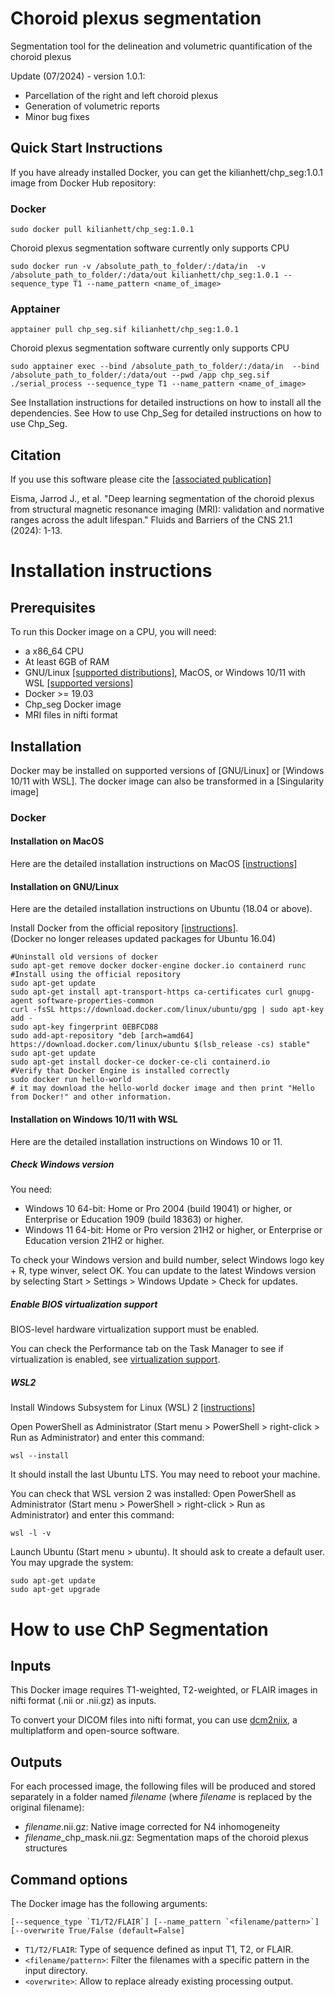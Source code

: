 # Choroid plexus segmentation

Segmentation tool for the delineation and volumetric quantification of the choroid plexus

Update (07/2024) - version 1.0.1:
 - Parcellation of the right and left choroid plexus
 - Generation of volumetric reports
 - Minor bug fixes

## Quick Start Instructions
If you have already installed Docker, you can get the kilianhett/chp_seg:1.0.1 image from Docker Hub repository:

### Docker

```
sudo docker pull kilianhett/chp_seg:1.0.1
```

Choroid plexus segmentation software currently only supports CPU

```
sudo docker run -v /absolute_path_to_folder/:/data/in  -v /absolute_path_to_folder/:/data/out kilianhett/chp_seg:1.0.1 --sequence_type T1 --name_pattern <name_of_image>
```

### Apptainer

```
apptainer pull chp_seg.sif kilianhett/chp_seg:1.0.1
```

Choroid plexus segmentation software currently only supports CPU

```
sudo apptainer exec --bind /absolute_path_to_folder/:/data/in  --bind /absolute_path_to_folder/:/data/out --pwd /app chp_seg.sif ./serial_process --sequence_type T1 --name_pattern <name_of_image>
```


See Installation instructions for detailed instructions on how to install all the dependencies.
See How to use Chp_Seg for detailed instructions on how to use Chp_Seg.

## Citation

If you use this software please cite the [[associated publication]](https://fluidsbarrierscns.biomedcentral.com/articles/10.1186/s12987-024-00525-9)

Eisma, Jarrod J., et al. "Deep learning segmentation of the choroid plexus from structural magnetic resonance imaging (MRI): validation and normative ranges across the adult lifespan." Fluids and Barriers of the CNS 21.1 (2024): 1-13.



# Installation instructions 

## Prerequisites

To run this Docker image on a CPU, you will need:
* a x86_64 CPU 
* At least 6GB of RAM
* GNU/Linux [[supported distributions]](https://docs.docker.com/engine/install/#server), MacOS, or Windows 10/11 with WSL [[supported versions]](https://docs.docker.com/desktop/windows/install/)
* Docker >= 19.03 
* Chp_seg Docker image 
* MRI files in nifti format

## Installation 

Docker may be installed on supported versions of [GNU/Linux] or [Windows 10/11 with WSL]. The docker image can also be transformed in a [Singularity image]

### Docker

#### Installation on MacOS

Here are the detailed installation instructions on MacOS [[instructions]](https://docs.docker.com/desktop/install/mac-install/)

#### Installation on GNU/Linux

Here are the detailed installation instructions on Ubuntu (18.04 or above).

Install Docker from the official repository [[instructions]](https://docs.docker.com/engine/install/ubuntu/).  
(Docker no longer releases updated packages for Ubuntu 16.04)
```
#Uninstall old versions of docker
sudo apt-get remove docker docker-engine docker.io containerd runc
#Install using the official repository
sudo apt-get update
sudo apt-get install apt-transport-https ca-certificates curl gnupg-agent software-properties-common
curl -fsSL https://download.docker.com/linux/ubuntu/gpg | sudo apt-key add -
sudo apt-key fingerprint 0EBFCD88
sudo add-apt-repository "deb [arch=amd64] https://download.docker.com/linux/ubuntu $(lsb_release -cs) stable"
sudo apt-get update
sudo apt-get install docker-ce docker-ce-cli containerd.io
#Verify that Docker Engine is installed correctly
sudo docker run hello-world
# it may download the hello-world docker image and then print "Hello from Docker!" and other information.
```

#### Installation on Windows 10/11 with WSL

Here are the detailed installation instructions on Windows 10 or 11.

##### Check Windows version

You need:
* Windows 10 64-bit: Home or Pro 2004 (build 19041) or higher, or Enterprise or Education 1909 (build 18363) or higher.
* Windows 11 64-bit: Home or Pro version 21H2 or higher, or Enterprise or Education version 21H2 or higher.

To check your Windows version and build number, select Windows logo key + R, type winver, select OK. 
You can update to the latest Windows version by selecting Start > Settings > Windows Update > Check for updates.

##### Enable BIOS virtualization support

BIOS-level hardware virtualization support must be enabled.

You can check the Performance tab on the Task Manager to see if virtualization is enabled, see [virtualization support](https://docs.docker.com/desktop/windows/troubleshoot/#virtualization-must-be-enabled).

##### WSL2

Install Windows Subsystem for Linux (WSL) 2 [[instructions]](https://docs.microsoft.com/en-us/windows/wsl/install)

Open PowerShell as Administrator (Start menu > PowerShell > right-click > Run as Administrator) and enter this command:
```
wsl --install
```
It should install the last Ubuntu LTS. You may need to reboot your machine.

You can check that WSL version 2 was installed:
Open PowerShell as Administrator (Start menu > PowerShell > right-click > Run as Administrator) and enter this command:
```
wsl -l -v
```

Launch Ubuntu (Start menu > ubuntu). It should ask to create a default user. 
You may upgrade the system: 
```
sudo apt-get update
sudo apt-get upgrade
```


# How to use ChP Segmentation 

## Inputs

This Docker image requires T1-weighted, T2-weighted, or FLAIR images in nifti format (.nii or .nii.gz) as inputs.

To convert your DICOM files into nifti format, you can use [dcm2niix](https://github.com/rordenlab/dcm2niix), a multiplatform and open-source software.

## Outputs

For each processed image, the following files will be produced and stored separately in a folder named *filename* (where *filename* is replaced by the original filename):

* *filename*.nii.gz: Native image corrected for N4 inhomogeneity 
* *filename*_chp_mask.nii.gz: Segmentation maps of the choroid plexus structures

## Command options

The Docker image has the following arguments: 
```
[--sequence_type `T1/T2/FLAIR`] [--name_pattern `<filename/pattern>`] [--overwrite True/False (default=False]
```
* `T1/T2/FLAIR`: Type of sequence defined as input T1, T2, or FLAIR.
* `<filename/pattern>`: Filter the filenames with a specific pattern in the input directory.
* `<overwrite>`: Allow to replace already existing processing output.


